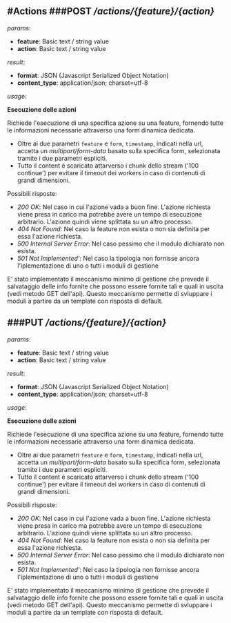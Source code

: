 #Actions
###**POST	_/actions/{feature}/{action}_**
-------------



_params_:

- **feature**: Basic text / string value
- **action**: Basic text / string value

_result_:

- **format**: JSON (Javascript Serialized Object Notation)
- **content_type**: application/json; charset=utf-8

_usage_:


**Esecuzione delle azioni**

Richiede l'esecuzione di una specifica azione su una feature, fornendo tutte le informazioni necessarie attraverso una form dinamica dedicata.

- Oltre ai due parametri `feature` e `form`, `timestamp`, indicati nella url, accetta un _multipart/form-data_ basato sulla specifica form, selezionata tramite i due parametri espliciti.
- Tutto il content è scaricato attarverso i chunk dello stream ('100 continue') per evitare il timeout dei workers in caso di contenuti di grandi dimensioni.

Possibili risposte:

- _200 OK_: Nel caso in cui l'azione vada a buon fine. L'azione richiesta viene presa in carico ma potrebbe avere un tempo di esecuzione arbitrario. L'azione quindi viene splittata su un altro processo.
- _404 Not Found_: Nel caso la feature non esista o non sia definita per essa l'azione richiesta.
- _500 Internal Server Error_: Nel caso pessimo che il modulo dichiarato non esista.
- _501 Not Implemented'_: Nel caso la tipologia non fornisse ancora l'iplementazione di uno o tutti i moduli di gestione


E' stato implementato il meccanismo minimo di gestione che prevede il salvataggio delle info fornite che possono essere fornite tali e quali in uscita (vedi metodo GET dell'api). Questo meccanismo permette di svluppare i moduli a partire da un template con risposta di default.







###**PUT	_/actions/{feature}/{action}_**
-------------



_params_:

- **feature**: Basic text / string value
- **action**: Basic text / string value

_result_:

- **format**: JSON (Javascript Serialized Object Notation)
- **content_type**: application/json; charset=utf-8

_usage_:


**Esecuzione delle azioni**

Richiede l'esecuzione di una specifica azione su una feature, fornendo tutte le informazioni necessarie attraverso una form dinamica dedicata.

- Oltre ai due parametri `feature` e `form`, `timestamp`, indicati nella url, accetta un _multipart/form-data_ basato sulla specifica form, selezionata tramite i due parametri espliciti.
- Tutto il content è scaricato attarverso i chunk dello stream ('100 continue') per evitare il timeout dei workers in caso di contenuti di grandi dimensioni.

Possibili risposte:

- _200 OK_: Nel caso in cui l'azione vada a buon fine. L'azione richiesta viene presa in carico ma potrebbe avere un tempo di esecuzione arbitrario. L'azione quindi viene splittata su un altro processo.
- _404 Not Found_: Nel caso la feature non esista o non sia definita per essa l'azione richiesta.
- _500 Internal Server Error_: Nel caso pessimo che il modulo dichiarato non esista.
- _501 Not Implemented'_: Nel caso la tipologia non fornisse ancora l'iplementazione di uno o tutti i moduli di gestione


E' stato implementato il meccanismo minimo di gestione che prevede il salvataggio delle info fornite che possono essere fornite tali e quali in uscita (vedi metodo GET dell'api). Questo meccanismo permette di svluppare i moduli a partire da un template con risposta di default.








